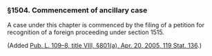 ### §1504. Commencement of ancillary case ###

A case under this chapter is commenced by the filing of a petition for recognition of a foreign proceeding under section 1515.

(Added [Pub. L. 109–8, title VIII, §801(a), Apr. 20, 2005, 119 Stat. 136](/statviewer.htm?volume=119&page=136).)